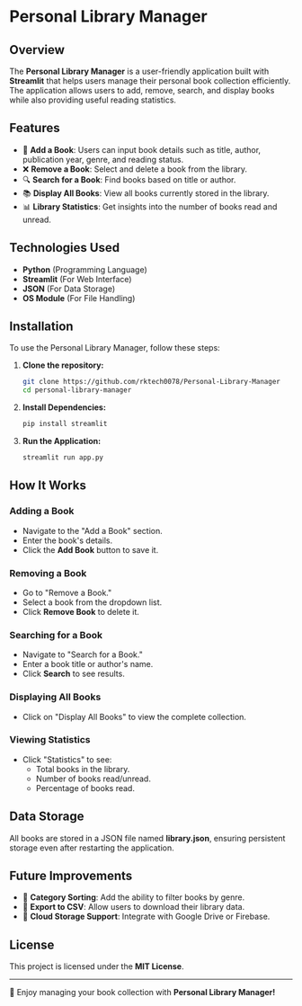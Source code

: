 # Personal Library Manager

## Overview
The **Personal Library Manager** is a user-friendly application built with **Streamlit** that helps users manage their personal book collection efficiently. The application allows users to add, remove, search, and display books while also providing useful reading statistics.

## Features
- 📖 **Add a Book**: Users can input book details such as title, author, publication year, genre, and reading status.
- ❌ **Remove a Book**: Select and delete a book from the library.
- 🔍 **Search for a Book**: Find books based on title or author.
- 📚 **Display All Books**: View all books currently stored in the library.
- 📊 **Library Statistics**: Get insights into the number of books read and unread.

## Technologies Used
- **Python** (Programming Language)
- **Streamlit** (For Web Interface)
- **JSON** (For Data Storage)
- **OS Module** (For File Handling)

## Installation
To use the Personal Library Manager, follow these steps:

1. **Clone the repository:**
   ```sh
   git clone https://github.com/rktech0078/Personal-Library-Manager
   cd personal-library-manager
   ```

2. **Install Dependencies:**
   ```sh
   pip install streamlit
   ```

3. **Run the Application:**
   ```sh
   streamlit run app.py
   ```

## How It Works
### Adding a Book
- Navigate to the "Add a Book" section.
- Enter the book's details.
- Click the **Add Book** button to save it.

### Removing a Book
- Go to "Remove a Book."
- Select a book from the dropdown list.
- Click **Remove Book** to delete it.

### Searching for a Book
- Navigate to "Search for a Book."
- Enter a book title or author's name.
- Click **Search** to see results.

### Displaying All Books
- Click on "Display All Books" to view the complete collection.

### Viewing Statistics
- Click "Statistics" to see:
  - Total books in the library.
  - Number of books read/unread.
  - Percentage of books read.

## Data Storage
All books are stored in a JSON file named **library.json**, ensuring persistent storage even after restarting the application.

## Future Improvements
- 📌 **Category Sorting**: Add the ability to filter books by genre.
- 📌 **Export to CSV**: Allow users to download their library data.
- 📌 **Cloud Storage Support**: Integrate with Google Drive or Firebase.

## License
This project is licensed under the **MIT License**.

---
🚀 Enjoy managing your book collection with **Personal Library Manager!**

